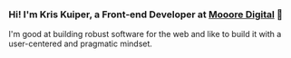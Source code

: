 ### Hi! I'm Kris Kuiper, a Front-end Developer at [Mooore Digital](https://www.mooore.nl/) 👋

I'm good at building robust software for the web and like to build it with a user-centered and pragmatic mindset.

<!--
**kriskuiper/kriskuiper** is a ✨ _special_ ✨ repository because its `README.md` (this file) appears on your GitHub profile.

Here are some ideas to get you started:

- 🔭 I’m currently working on ...
- 🌱 I’m currently learning ...
- 👯 I’m looking to collaborate on ...
- 🤔 I’m looking for help with ...
- 💬 Ask me about ...
- 📫 How to reach me: ...
- 😄 Pronouns: ...
- ⚡ Fun fact: ...
-->

